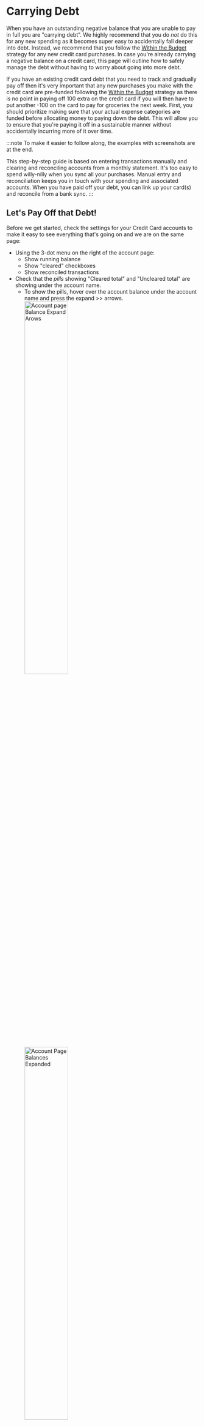 # Carrying Debt

When you have an outstanding negative balance that you are unable to pay in full you are "carrying debt". We highly recommend that you do _not_ do this for any new spending as it becomes super easy to accidentally fall deeper into debt. Instead, we recommend that you follow the [Within the Budget](./index.md) strategy for any new credit card purchases. In case you're already carrying a negative balance on a credit card, this page will outline how to safely manage the debt without having to worry about going into more debt.

If you have an existing credit card debt that you need to track and gradually pay off then it's very important that any new purchases you make with the credit card are pre-funded following the [Within the Budget](./index.md) strategy as there is no point in paying off 100 extra on the credit card if you will then have to put another -100 on the card to pay for groceries the next week. First, you should prioritize making sure that your actual expense categories are funded before allocating money to paying down the debt. This will allow you to ensure that you're paying it off in a sustainable manner without accidentally incurring more of it over time.

:::note
To make it easier to follow along, the examples with screenshots are at the end.

This step-by-step guide is based on entering transactions manually and clearing and reconciling accounts from a monthly statement. It's too easy to spend willy-nilly when you sync all your purchases. Manual entry and reconciliation keeps you in touch with your spending and associated accounts. When you have paid off your debt, you can link up your card(s) and reconcile from a bank sync.
:::

## Let's Pay Off that Debt!

Before we get started, check the settings for your Credit Card accounts to make it easy to see everything that's going on and we are on the same page:
- Using the 3-dot menu on the right of the account page:
  - Show running balance
  - Show "cleared" checkboxes
  - Show reconciled transactions
- Check that the _pills_ showing "Cleared total" and "Uncleared total" are showing under the account name.
  - To show the pills, hover over the account balance under the account name and press the expand >> arrows.
    <img width="50%" height="50%" alt="Account page Balance Expand Arows" src="https://github.com/user-attachments/assets/2c20459e-64e6-443f-9fb3-aa83729e8229" />
    <img width="50%" height="50%" alt="Account Page Balances Expanded" src="https://github.com/user-attachments/assets/80c224db-b772-40a6-95ef-8f32375a6104" />

<br>

- When we use the "Uncleared total" we will use the absolute value, the positive value without the (-) sign. So, if Actual shows "Uncleared total: -2553.86", then we will use 2553.86.
- While you are paying off your credit card(s), it is best to use a debit card or cash. If that is not possible, and you have a card with no debt, use that one to make new purchases so you can pay it in full every month using [Within the Budget](./index.md) and work to pay off another. In any case, use _**only one credit card**_ for new purchases and pay off the one with the highest interest first.
- We recommend doing this On Budget. If you will not use the card again after it's completely paid off and you have received a statement with a $0 balance, you can [close](/docs/accounts/index.md#closing-or-deleting-an-account) the account.
 
### Setting Up Actual Budget for Credit Card Debt

- Create a **Credit Card Debt** Group 
- Create a **Bank-Name Card Debt** category in the group for each card carrying debt. Set them all to _Rollover Overspending_.
  - To set _Rollover Overspending_, right click on the category's Balance and choose it. A little arrow will now show next to the Balance.
- For each credit card account, input a starting balance equal to the **total** amount owed. Include all transactions to date, as if you wanted to close the account. This starting balance goes in the "Payment" column. Change the category on this starting balance to **Bank-Name Card Debt**. 
- Remember, categorize _any_ purchase that will not be paid for at the next statement as **Bank-Name Card Debt** as it will add to the outstanding debt.

:::note
If you have been paying the statement balance in full every month, but need to incur debt for an emergency purchase enter the transaction normally, but categorize it as **Bank Name Credit Card**. Use the note field for a note or tag as to why. You can even use a split transaction if you only need to incur debt on part of the purchase!
:::

### Monthly Workflow

#### All Cards with Debt
- You must make Minimum Payments.  
- At the beginning of the month, assign the expected Minimum Payment amount to the **Budgeted** column for each **Bank-Name Card Debt** category. These payments are part of your necessary expenses each month. An easy way to calculate the Minimum Payment is to use the one from the last statement.
- Each month when you do your budgeting, _after_ you've accounted for all necessary expense categories, including the minimum payments on each credit card in the **Credit Card Debt** Group, you can add extra to the credit card you want to pay off. Choose to pay off the card with the highest interest rate first. In the **Budgeted** column, **Add** the extra amount to the Minimum Payment you assigned earlier. For example, if your expected Minimum Payment is $113.23 and you want to pay an extra $100, change your **Budgeted** column to 213.23 for that card debt.
  
#### Cards with Debt and No New Purchases {#debt-no-new}
- If you are _not_ paying off the debt on this card:
  - When your statement arrives, create the Interest & Fees transaction and categorize it to **Bank-Name Card Debt**.
  - [Reconcile](/docs/accounts/reconciliation.md) your account.
  - Make sure the amount in the **Budgeted** column for **Bank-Name Card Debt** is at least the statement Minimum Balance. If you need to add to it to reach the Minimum Payment, _cover_ any overspending by transferring from another category with a positive balance.
  - Transfer the amount in the **Budgeted** column from your deposit account and send that amount to Bank-Name to pay your bill.
- If you _are_ paying off the debt:
  - When your statement arrives, create the Interest & Fees transaction and categorize it to **Bank-Name Card Debt**.
  - [Reconcile](/docs/accounts/reconciliation.md) your account.
  - Make sure the amount in the **Budgeted** category is higher than the statement Minimum Payment. One day your Minimum Payment will pay off the card completely! Happy Day!
  - Transfer the amount in the **Budgeted** column from your deposit account and send that amount to Bank-Name to pay your bill.

#### Cards with New Purchases and Original Debt - Following the [Within the Budget](./index.md) Strategy {#debt-with-new}
- During the month, enter your New Purchases and Return Credits as they occur. Categorize them to a Budget category that has a positive Balance, "Groceries", "Clothes", "Transit", etc.
- When your statement arrives, find the following information:
  - New Balance, Minimum Payment, Interest & Fees, Returns/Credits and New Purchases. We will use this information to reconcile and calculate your payment.
  - Create a transaction for Interest & Fees and categorize it to **Bank-Name Card Debt**.
  - [Reconcile](/docs/accounts/reconciliation.md) the account. Clear each and every transaction with your statement, including the Interest & Fees and Return Credits. Fix any problems before you move on. We do not advocate using a Reconciliation Transaction to fix any problems, especially when you are carrying debt. Make sure that your cleared purchases add up to the New Purchases from your statement. The first month will be the most difficult - it will get easier! 
- Looking at your statement, the very least amount you need to pay to not increase your debt is the Interest & Fees and your New Purchases minus the Return Credits. Remember, you accounted for and funded the interest at the beginning of the month when you budgeted for the expected Minimum Payment and you were setting aside funds to pay for New Purchases each time you categorized them! You can pay for them all without worry.
  - If you are _not_ paying off any original debt on this card, make sure the **Budgeted** column is at least the Interest & Fees transaction. The Minimum Payment you budgeted for at the beginning of the month should have this covered. 
  - If you _are_ paying off the debt on this card, make sure the current **Budgeted** column is more than the Interest & Fees transaction. It should be at least the sum of the Interest & Fees plus the extra amount you want to pay off, but it will probably be a bit more and that's OK!
- Now let's calculate your payment. Your payment is the sum of the New Purchases from your statement (minus any return credits) plus the "Uncleared total" from Actual plus the amount in the **Budgeted** column of **Bank-Name Card Debt**.

:::warning
If the calculated payment is less than the statement Minimum Payment, you _**must**_ make the statement Minimum Payment! In this rare case, add an amount to the **Budgeted** column so your resulting payment adds up to at least the statement Minimum Payment.
:::

- Transfer the calculated amount from your deposit account and send that amount to Bank-Name to pay your bill.
- One day you won't need to add any extra to pay the credit card bill in full! Happy Day! Keep on paying at least your statement balance every month and soon you will gain back your Grace Period and stop accruing interest on new purchases! Woot! Follow the [Within the Budget](./index.md) strategy and you will never carry debt or pay credit card interest again.

### Examples:

At he beginning of July we budget for the expected Minimum Payments as part of our necessary expenses. After all of our expenses are accounted for, we have $202.29 leftover and we decide to add $200 extra to our Citibank Credit Card. We add $200 to our $90 expected Minimum Payment. The $2.29 we Hold for next Month.

<img width="50%" height="50%" alt="Budget after necessary expenses" src="https://github.com/user-attachments/assets/872a956c-d012-41c9-8b78-ead8986850b4" />
<img width="50%" height="50%" alt="Screenshot 2025-08-12 162708" src="https://github.com/user-attachments/assets/d7d3e5bd-9aae-43b2-903f-9467ec44e6e3" />

<br><br>

During July we spend using the [Within the Budget](./index.md) strategy. We use the DEMO Credit Card for some of our purchases. We are not using the Citibank Card.

The Citibank Statement arrives and the account summary looks something like this:

**Citibank Account Summary**
- Statement Period: June 9, 2025 – July 8, 2025
- Account Number: 5339 5678 9012 3456
- Credit Limit: $5,000.00
- Available Credit: $2,436.00
- Previous Balance: $2,590.00
- Payments Received: $90.00
- New Purchases: $0.00
- Cash Advances: $0.00
- Fees Charged: $0.00
- Interest Charged: $64.00
- New Balance: $2564.00
- Payment Due Date: July 16, 2025
- Minimum Payment Due: $90.00

Following [Cards with Debt and No New Purchases](#debt-no-new) we enter a transaction into the Citibank account for the Interest & Fees and categorize it to **Citi Card Debt**. We reconcile the account, agreeing with Citibank that our New Balance is $2564.00.

<img width="50%" height="50%" alt="Citibank Cleared Transactions" src="https://github.com/user-attachments/assets/69d927d1-c5f1-4e9b-97bb-37d5099f464e" />

<br><br>

Our **Budgeted** amount of 290.00 is larger than the Minimum Payment of $90.00, so we send Citibank $290.00 and transfer that amount from the deposit account we used to pay the bill.

You will notice that the Citibank Balance matches the **Citi Card Debt** Balance. The Interest & Fees we added to the debt were canceled by our **Budgeted** amount that included them.

<img width="50%" height="50%" alt="Citibank July" src="https://github.com/user-attachments/assets/e2397bb5-f57a-476d-a869-7b48b8d6ac2e" />
<img width="50%" height="50%" alt="Budget July" src="https://github.com/user-attachments/assets/46bcdfb3-be04-4b9c-a3fb-5ebc21adaee8" />

<br><br>

On the 1st of August we set our budget and start with our Minimum Payments of $90 for the Citibank card and $50 for the DEMO card. After we funded all of our necessary expenses we added an extra $200 payment for the DEMO card this month.

<img width="50%" height="50%" alt="Screenshot 2025-08-13 182659" src="https://github.com/user-attachments/assets/c0808371-8999-410a-9921-a182f53d5c5f" />
<img width="50%" height="50%" alt="Screenshot 2025-08-13 182520" src="https://github.com/user-attachments/assets/933aac6c-777f-4039-9420-c6bf1a4e9574" />

<br><br>

In August we receive our DEMO Card statement and the account summary looks like this:

 **DEMO Account Summary**
- Statement Period: July 1, 2025 – July 31, 2025
- Account Number: 4333 1234 5678 1116
- Credit Limit: $5,000.00
- Available Credit: $2,935.64
- Previous Balance: $1,235.50
- Payments Received: $50.00
- New Purchases: $846.11
- Cash Advances: $0.00
- Fees Charged: $0.00
- Interest Charged: $32.75
- New Balance: $2,064.36
- Payment Due Date: August 20, 2025
- Minimum Payment Due: $50.00

We'll follow [Cards with New Purchases and Original Debt](#debt-with-new) above to calculate our payment.

First, we'll enter the Interest & Fees transaction of $32.75 and start to reconcile our account. When our cleared transactions match the statement New Balance, our DEMO account looks like this:

<img width="50%" height="50%" alt="Screenshot 2025-08-13 135218" src="https://github.com/user-attachments/assets/40d39b28-4baa-453b-adc7-1152c87c137f" />

<br><br>

Our cleared new purchases add up to $846.11 and match our statement, so we're good to go! Before we complete the Reconciliation, let's calculate our payment for this month.
- We have added some extra to pay down our debt this month, so our **Budgeted** column of 250.00 on **DEMO Card Debt** is definitely greater than the Interest & Fees of 32.75.
- So, the numbers we need are:
  - New Purchases (statement): $846.11
  - Return credits (statement): $0.00
  - Uncleared total (Actual): $126.60 (Remember to use the absolute, positive, value)
  - Budgeted column (Actual): $250.00
- Our payment calculation is:
  <br>  New Purchases - Return credits + Uncleared total + Budgeted column, or
  <br>  846.11 - 0.00 + 126.60 + 250.00 = 1222.71
- We send DEMO Bank $1,222.71 and transfer that amount from the deposit account we used to pay the bill. Our DEMO Account now looks like this:

<img width="50%" height="50%" alt="Screenshot 2025-08-13 181243" src="https://github.com/user-attachments/assets/97e07e08-c55b-43a8-8ea2-7bd19b29ddea" />

<br><br>

We complete the Reconciliation and we are done with this account! 

For our Citibank card this month we'll pay the **Budgeted** expected Minimum Payment of $90.00.

<img width="50%" height="50%" alt="Screenshot 2025-08-13 141634" src="https://github.com/user-attachments/assets/173e450a-9559-4c20-b6ba-f5b206584811" />

<br><br>

We have reduced our original debt to DEMO Bank to $968.25 and Citibank to $2,247.00. You can notice that for this snapshot in time, our credit card balances match our outstanding debt in the Budget.

<img width="50%" height="50%" alt="Screenshot 2025-08-13 181944" src="https://github.com/user-attachments/assets/87c85925-6228-46d6-8a27-70f76efc7fff" />

<br><br>

We'll continue to spend Within the Budget, choosing a category with a positive Balance for each expenditure.

